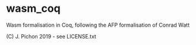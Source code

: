 # wasm_coq
Wasm formalisation in Coq, following the AFP formalisation of Conrad Watt

(C) J. Pichon 2019 - see LICENSE.txt
